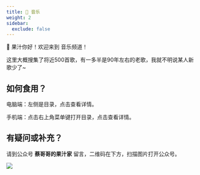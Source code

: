```yaml
---
title: 🎻 音乐
weight: 2
sidebar:
  exclude: false
---
```


🧃 果汁你好！欢迎来到 音乐频道！

<!--more-->

这里大概搜集了将近500首歌，有一多半是90年左右的老歌，我就不明说某人新歌少了~

## 如何食用？

电脑端：左侧是目录，点击查看详情。

手机端：点击右上角菜单键打开目录，点击查看详情。

## 有疑问或补充？

请到公众号  **蔡哥哥的果汁家**  留言，二维码在下方，扫描图片打开公众号。

<img src="../qrcode.jpg">


